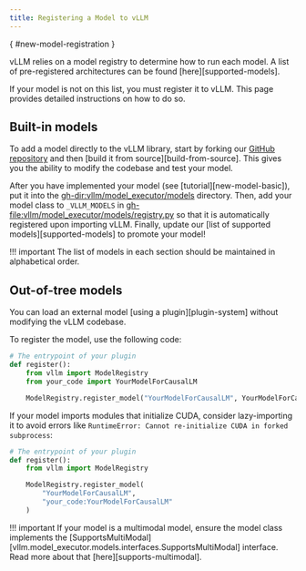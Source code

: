```yaml
---
title: Registering a Model to vLLM
---
```

[](){ #new-model-registration }

vLLM relies on a model registry to determine how to run each model.
A list of pre-registered architectures can be found [here][supported-models].

If your model is not on this list, you must register it to vLLM.
This page provides detailed instructions on how to do so.

## Built-in models

To add a model directly to the vLLM library, start by forking our [GitHub repository](https://github.com/vllm-project/vllm) and then [build it from source][build-from-source].
This gives you the ability to modify the codebase and test your model.

After you have implemented your model (see [tutorial][new-model-basic]), put it into the <gh-dir:vllm/model_executor/models> directory.
Then, add your model class to `_VLLM_MODELS` in <gh-file:vllm/model_executor/models/registry.py> so that it is automatically registered upon importing vLLM.
Finally, update our [list of supported models][supported-models] to promote your model!

!!! important
    The list of models in each section should be maintained in alphabetical order.

## Out-of-tree models

You can load an external model [using a plugin][plugin-system] without modifying the vLLM codebase.

To register the model, use the following code:

```python
# The entrypoint of your plugin
def register():
    from vllm import ModelRegistry
    from your_code import YourModelForCausalLM

    ModelRegistry.register_model("YourModelForCausalLM", YourModelForCausalLM)
```

If your model imports modules that initialize CUDA, consider lazy-importing it to avoid errors like `RuntimeError: Cannot re-initialize CUDA in forked subprocess`:

```python
# The entrypoint of your plugin
def register():
    from vllm import ModelRegistry

    ModelRegistry.register_model(
        "YourModelForCausalLM",
        "your_code:YourModelForCausalLM"
    )
```

!!! important
    If your model is a multimodal model, ensure the model class implements the [SupportsMultiModal][vllm.model_executor.models.interfaces.SupportsMultiModal] interface.
    Read more about that [here][supports-multimodal].
